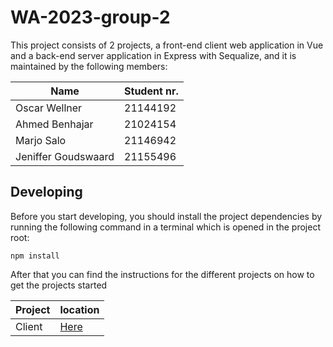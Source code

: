 # WA-2023-group-2

This project consists of 2 projects, a front-end client web application in Vue and a back-end server application in
Express with Sequalize, and it is maintained by the following members:

| Name                | Student nr. |
| ------------------- | ----------- |
| Oscar Wellner       | 21144192    |
| Ahmed Benhajar      | 21024154    |
| Marjo Salo          | 21146942    |
| Jeniffer Goudswaard | 21155496    |

## Developing

Before you start developing, you should install the project dependencies by running the following command in a terminal
which is opened in the project root:

```shell
npm install
```

After that you can find the instructions for the different projects on how to get the projects started

| Project | location                          |
| ------- | --------------------------------- |
| Client  | [Here](packages/client/README.md) |
